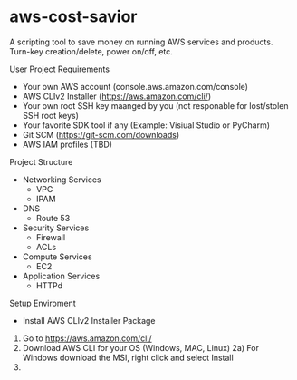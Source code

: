 # aws-cost-savior
A scripting tool to save money on running AWS services and products. Turn-key creation/delete, power on/off, etc.


User Project Requirements

* Your own AWS account  (console.aws.amazon.com/console)
* AWS CLIv2 Installer (https://aws.amazon.com/cli/)
* Your own root SSH key maanged by you (not responable for lost/stolen SSH root keys)
* Your favorite SDK tool if any (Example: Visiual Studio or PyCharm)
* Git SCM (https://git-scm.com/downloads) 
* AWS IAM profiles (TBD)


Project Structure

* Networking Services
  * VPC
  * IPAM
* DNS
  * Route 53
* Security Services
  * Firewall
  * ACLs
* Compute Services
  * EC2 
* Application Services
  * HTTPd



Setup Enviroment

* Install AWS CLIv2 Installer Package

1) Go to https://aws.amazon.com/cli/
2) Download AWS CLI for your OS (Windows, MAC, Linux)
2a) For Windows download the MSI, right click and select Install
3) 
